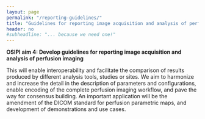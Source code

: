 ```yaml
---
layout: page
permalink: "/reporting-guidelines/"
title: "Guidelines for reporting image acquisition and analysis of perfusion imaging"
header: no
#subheadline: "... because we need one!"
---
```


**OSIPI aim 4: Develop guidelines for reporting image acquisition and analysis of perfusion imaging**

This will enable interoperability and facilitate the comparison of results produced by different analysis tools, studies or sites. We aim to harmonize and increase the detail in the description of parameters and configurations, enable encoding of the complete perfusion imaging workflow, and pave the way for consensus building. An important application will be the amendment of the DICOM standard for perfusion parametric maps, and development of demonstrations and use cases.
